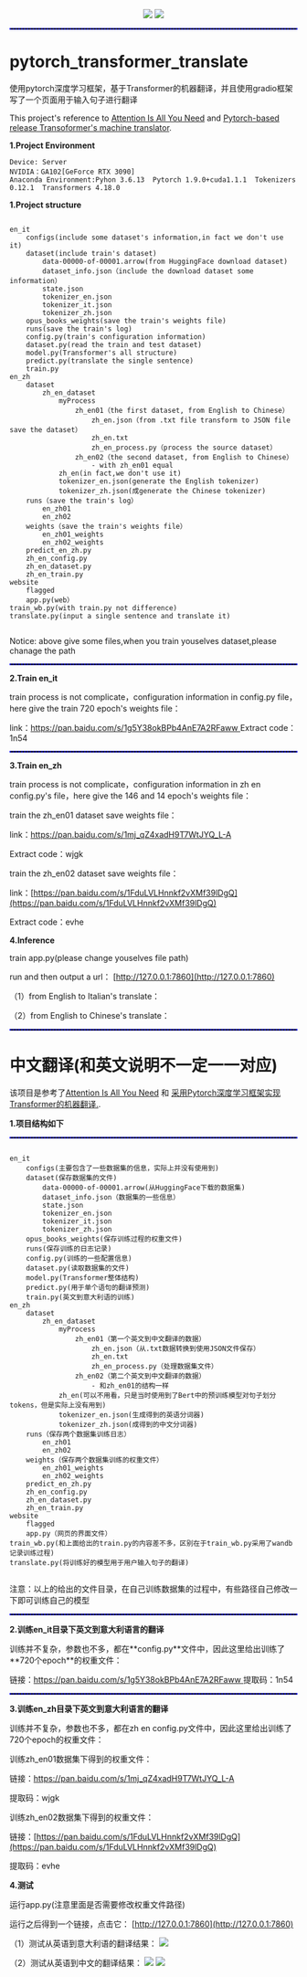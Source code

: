 <p align = "center">
	<a href = "https://blog.csdn.net/Keep_Trying_Go?spm=1010.2135.3001.5421"><img src = "https://img.shields.io/badge/Pytorch-NLP-%23CC05FF"/></a>
	<a href = "https://blog.csdn.net/Keep_Trying_Go?spm=1010.2135.3001.5421"><img src = "https://img.shields.io/badge/Pytorch-Transformer-door"/></a>
</p>
<hr style="border : 1px dashed blue;" />

# pytorch_transformer_translate
<h>使用pytorch深度学习框架，基于Transformer的机器翻译，并且使用gradio框架写了一个页面用于输入句子进行翻译</h>

<p>
  This project's reference to <a href ="https://arxiv.org/pdf/1706.03762v7.pdf" title = "Attention Is All You Need">Attention Is All You Need</a> and <a href = "https://github.com/hkproj/pytorch-transformer" title = "基于Pytorch实现Transoformer的机器翻译">Pytorch-based release Transoformer's machine translator</a>.
</p>
<p><strong>1.Project Environment</strong></p>

```
Device: Server
NVIDIA：GA102[GeForce RTX 3090]
Anaconda Environment:Pyhon 3.6.13  Pytorch 1.9.0+cuda1.1.1  Tokenizers 0.12.1  Transformers 4.18.0
```

<p><strong>1.Project structure</strong></p>

````

en_it
	configs(include some dataset's information,in fact we don't use it)
	dataset(include train's dataset)
		data-00000-of-00001.arrow(from HuggingFace download dataset)
		dataset_info.json（include the download dataset some information）
		state.json
		tokenizer_en.json
		tokenizer_it.json
		tokenizer_zh.json
	opus_books_weights(save the train's weights file)
	runs(save the train's log)
	config.py(train's configuration information)
	dataset.py(read the train and test dataset)
	model.py(Transformer's all structure)
	predict.py(translate the single sentence)
	train.py
en_zh
	dataset
		zh_en_dataset
			myProcess
				zh_en01（the first dataset, from English to Chinese）
					zh_en.json（from .txt file transform to JSON file save the dataset）
					zh_en.txt
					zh_en_process.py（process the source dataset）
				zh_en02（the second dataset, from English to Chinese）
					- with zh_en01 equal
			zh_en(in fact,we don't use it)
			tokenizer_en.json(generate the English tokenizer)
			tokenizer_zh.json(成generate the Chinese tokenizer)
	runs（save the train's log）
		en_zh01
		en_zh02
	weights（save the train's weights file）
		en_zh01_weights
		en_zh02_weights
	predict_en_zh.py
	zh_en_config.py
	zh_en_dataset.py
	zh_en_train.py
website
	flagged
	app.py(web）
train_wb.py(with train.py not difference)
translate.py(input a single sentence and translate it)
 
````
<p>Notice: above give some files,when you train youselves dataset,please chanage the path</p>
<hr style="border : 1px dashed blue;" />
<p><strong>2.Train en_it</strong></p>
train process is not complicate，configuration information in config.py file，here give the train 720 epoch's weights file：

link：[https://pan.baidu.com/s/1g5Y38okBPb4AnE7A2RFaww ](https://pan.baidu.com/s/1g5Y38okBPb4AnE7A2RFaww )
Extract code：1n54

<hr style="border : 1px dashed blue;" />
<p><strong>3.Train en_zh</strong></p>

train process is not complicate，configuration information in zh en config.py's file，here give the 146 and 14 epoch's weights file：

train the zh_en01 dataset save weights file：

link：[https://pan.baidu.com/s/1mj_qZ4xadH9T7WtJYQ_L-A ](https://pan.baidu.com/s/1mj_qZ4xadH9T7WtJYQ_L-A )

Extract code：wjgk

train the zh_en02 dataset save weights file：

link：[https://pan.baidu.com/s/1FduLVLHnnkf2vXMf39lDgQ](https://pan.baidu.com/s/1FduLVLHnnkf2vXMf39lDgQ) 

Extract code：evhe

<p><strong>4.Inference</strong></p>
train app.py(please change youselves file path)

run and then output a url：
[http://127.0.0.1:7860](http://127.0.0.1:7860)

（1）from English to Italian's translate：


（2）from English to Chinese's translate：


<hr style="border : 1px dashed blue;" />

<h1>中文翻译(和英文说明不一定一一对应)</h1>
<p>
  该项目是参考了<a href ="https://arxiv.org/pdf/1706.03762v7.pdf" title = "Attention Is All You Need">Attention Is All You Need</a> 和 <a href = "https://github.com/hkproj/pytorch-transformer" title = "基于Pytorch实现Transoformer的机器翻译">采用Pytorch深度学习框架实现Transformer的机器翻译.</a>.
</p>
<p><strong>1.项目结构如下</strong></p>

<hr style="border : 1px dashed blue;" />

````

en_it
	configs(主要包含了一些数据集的信息，实际上并没有使用到)
	dataset(保存数据集的文件)
		data-00000-of-00001.arrow(从HuggingFace下载的数据集)
		dataset_info.json（数据集的一些信息）
		state.json
		tokenizer_en.json
		tokenizer_it.json
		tokenizer_zh.json
	opus_books_weights(保存训练过程的权重文件)
	runs(保存训练的日志记录)
	config.py(训练的一些配置信息)
	dataset.py(读取数据集的文件)
	model.py(Transformer整体结构)
	predict.py(用于单个语句的翻译预测)
	train.py(英文到意大利语的训练)
en_zh
	dataset
		zh_en_dataset
			myProcess
				zh_en01（第一个英文到中文翻译的数据）
					zh_en.json（从.txt数据转换到使用JSON文件保存）
					zh_en.txt
					zh_en_process.py（处理数据集文件）
				zh_en02（第二个英文到中文翻译的数据）
					- 和zh_en01的结构一样
			zh_en(可以不用看，只是当时使用到了Bert中的预训练模型对句子划分tokens，但是实际上没有用到)
			tokenizer_en.json(生成得到的英语分词器)
			tokenizer_zh.json(成得到的中文分词器)
	runs（保存两个数据集训练日志）
		en_zh01
		en_zh02
	weights（保存两个数据集训练的权重文件）
		en_zh01_weights
		en_zh02_weights
	predict_en_zh.py
	zh_en_config.py
	zh_en_dataset.py
	zh_en_train.py
website
	flagged
	app.py（网页的界面文件）
train_wb.py(和上面给出的train.py的内容差不多，区别在于train_wb.py采用了wandb记录训练过程)
translate.py(将训练好的模型用于用户输入句子的翻译)
 
````
<p>注意：以上的给出的文件目录，在自己训练数据集的过程中，有些路径自己修改一下即可训练自己的模型</p>
<hr style="border : 1px dashed blue;" />
<p><strong>2.训练en_it目录下英文到意大利语言的翻译</strong></p>
训练并不复杂，参数也不多，都在**config.py**文件中，因此这里给出训练了**720个epoch**的权重文件：

链接：[https://pan.baidu.com/s/1g5Y38okBPb4AnE7A2RFaww ](https://pan.baidu.com/s/1g5Y38okBPb4AnE7A2RFaww )
提取码：1n54

<hr style="border : 1px dashed blue;" />
<p><strong>3.训练en_zh目录下英文到意大利语言的翻译</strong></p>

训练并不复杂，参数也不多，都在zh en config.py文件中，因此这里给出训练了720个epoch的权重文件：

训练zh_en01数据集下得到的权重文件：

链接：[https://pan.baidu.com/s/1mj_qZ4xadH9T7WtJYQ_L-A ](https://pan.baidu.com/s/1mj_qZ4xadH9T7WtJYQ_L-A )

提取码：wjgk

训练zh_en02数据集下得到的权重文件：

链接：[https://pan.baidu.com/s/1FduLVLHnnkf2vXMf39lDgQ](https://pan.baidu.com/s/1FduLVLHnnkf2vXMf39lDgQ) 

提取码：evhe

<p><strong>4.测试</strong></p>
运行app.py(注意里面是否需要修改权重文件路径)

运行之后得到一个链接，点击它：
[http://127.0.0.1:7860](http://127.0.0.1:7860)

（1）测试从英语到意大利语的翻译结果：
<img src = "https://github.com/KeepTryingTo/pytorch_transformer_translate/blob/main/images/en_it.png"/>

（2）测试从英语到中文的翻译结果：
<img src = "https://github.com/KeepTryingTo/pytorch_transformer_translate/blob/main/images/en_zh.png"/>
<img src = "https://github.com/KeepTryingTo/pytorch_transformer_translate/blob/main/images/en_zh02.png"/>

